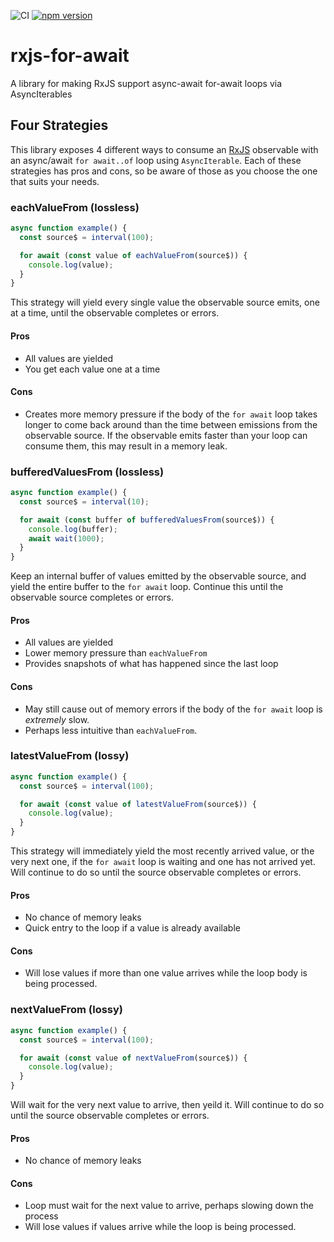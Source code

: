 ![CI](https://github.com/benlesh/rxjs-for-await/workflows/CI/badge.svg)
[![npm version](https://badge.fury.io/js/rxjs-for-await.svg)](https://npmjs.org/benlesh/rxjs-for-await)

# rxjs-for-await
A library for making RxJS support async-await for-await loops via AsyncIterables

## Four Strategies

This library exposes 4 different ways to consume an [RxJS](https://rxjs.dev) observable with an async/await `for await..of` loop using `AsyncIterable`. Each of these strategies has pros and cons, so be aware of those as you choose the one that suits your needs.

### eachValueFrom (lossless)

```ts
async function example() {
  const source$ = interval(100);

  for await (const value of eachValueFrom(source$)) {
    console.log(value);
  }
}
```

This strategy will yield every single value the observable source emits, one at a time, until the observable completes or errors.

#### Pros
- All values are yielded
- You get each value one at a time

#### Cons
- Creates more memory pressure if the body of the `for await` loop takes longer to come back around than the time between emissions from the observable source. If the observable emits faster than your loop can consume them, this may result in a memory leak.

### bufferedValuesFrom (lossless)

```ts
async function example() {
  const source$ = interval(10);

  for await (const buffer of bufferedValuesFrom(source$)) {
    console.log(buffer);
    await wait(1000);
  }
}
```

Keep an internal buffer of values emitted by the observable source, and yield the entire buffer to the `for await` loop. Continue this until the observable source completes or errors.

#### Pros
- All values are yielded
- Lower memory pressure than `eachValueFrom`
- Provides snapshots of what has happened since the last loop

#### Cons
- May still cause out of memory errors if the body of the `for await` loop is _extremely_ slow.
- Perhaps less intuitive than `eachValueFrom`.

### latestValueFrom (lossy)

```ts
async function example() {
  const source$ = interval(100);

  for await (const value of latestValueFrom(source$)) {
    console.log(value);
  }
}
```

This strategy will immediately yield the most recently arrived value, or the very next one, if the `for await` loop is waiting and one has not arrived yet. Will continue
to do so until the source observable completes or errors.

#### Pros
- No chance of memory leaks
- Quick entry to the loop if a value is already available

#### Cons
- Will lose values if more than one value arrives while the loop body is being processed.

### nextValueFrom (lossy)

```ts
async function example() {
  const source$ = interval(100);

  for await (const value of nextValueFrom(source$)) {
    console.log(value);
  }
}
```

Will wait for the very next value to arrive, then yeild it. Will continue to do so until the source observable completes or errors.

#### Pros
- No chance of memory leaks

#### Cons
- Loop must wait for the next value to arrive, perhaps slowing down the process
- Will lose values if values arrive while the loop is being processed.
